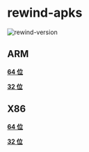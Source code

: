# rewind-apks

<img src="https://img.shields.io/badge/rewind-v2.9.0-black?style=flat-square" alt="rewind-version"></img>

## ARM

[**64 位**](https://cdn.jsdelivr.net/gh/KusStar/rewind-apks/app-arm64-v8a.apk)

[**32 位**](https://cdn.jsdelivr.net/gh/KusStar/rewind-apks/app-armeabi-v7a.apk)

## X86

[**64 位**](https://cdn.jsdelivr.net/gh/KusStar/rewind-apks/app-x86_64-release.apk)

[**32 位**](https://cdn.jsdelivr.net/gh/KusStar/rewind-apks/app-x86-release.apk)
